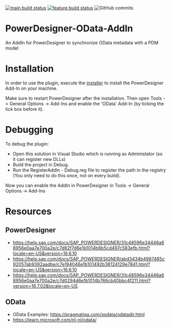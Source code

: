 [![main build status](https://github.com/CrossBreezeNL/PowerDesigner-OData-AddIn/actions/workflows/main.yml/badge.svg)](https://github.com/CrossBreezeNL/PowerDesigner-OData-AddIn/actions/workflows/main.yml)
[![feature build status](https://github.com/CrossBreezeNL/PowerDesigner-OData-AddIn/actions/workflows/feature.yml/badge.svg)](https://github.com/CrossBreezeNL/PowerDesigner-OData-AddIn/actions/workflows/feature.yml)
![GitHub commits](https://img.shields.io/github/commit-activity/m/CrossBreezeNL/PowerDesigner-OData-AddIn)

# PowerDesigner-OData-AddIn
An AddIn for PowerDesigner to synchronize OData metadata with a PDM model

# Installation
In order to use the plugin, execute the [installer](./PowerDesigner_OData_AddIn_Setup/Release/PowerDesigner_OData_AddIn_Setup.msi) to install the PowerDesigner Add-In on your machine.

Make sure to restart PowerDesigner after the installation. Then open Tools -> General Options -> Add-Ins and enable the 'OData' Add-In (by ticking the tick box before it).

# Debugging
To debug the plugin:

- Open this solution in Visual Studio which is running as Administator (so it can register new DLLs)
- Build the project in Debug.
- Run the RegisterAddIn - Debug.reg file to register the path in the registry (You only need to do this once, not on every build).

Now you can enable the AddIn in PowerDesigner in Tools -> General Options -> Add-Ins

# Resources

## PowerDesigner
- https://help.sap.com/docs/SAP_POWERDESIGNER/31c48596e34446a68956e0aa7e700a2e/c7d62f7d6e1b1014b6b5cd497c583efb.html?locale=en-US&version=16.6.10
- https://help.sap.com/docs/SAP_POWERDESIGNER/abd3434b4987485c92057ab9392aadbe/c7e194046e1b101492b38124129e7841.html?locale=en-US&version=16.6.10
- https://help.sap.com/docs/SAP_POWERDESIGNER/31c48596e34446a68956e0aa7e700a2e/c7d0294d6e1b1014b766cb40bbc4f211.html?version=16.7.02&locale=en-US

## OData
- OData Examples: https://pragmatiqa.com/xodata/odatadir.html
- https://learn.microsoft.com/nl-nl/odata/